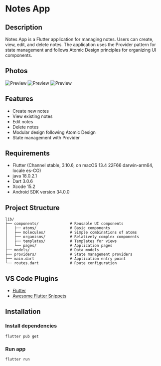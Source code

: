 # Notes App

## Description
Notes App is a Flutter application for managing notes. Users can create, view, edit, and delete notes. The application uses the Provider pattern for state management and follows Atomic Design principles for organizing UI components.

## Photos
![Preview](home_page.png)
![Preview](create_note_page.png)
![Preview](note_page.png)

## Features

- Create new notes
- View existing notes
- Edit notes
- Delete notes
- Modular design following Atomic Design
- State management with Provider

## Requirements

- Flutter (Channel stable, 3.10.6, on macOS 13.4 22F66 darwin-arm64, locale es-CO)
- java 18.0.2.1
- Dart 3.0.6
- Xcode 15.2
- Android SDK version 34.0.0

## Project Structure
```
lib/
├── components/              # Reusable UI components
│   ├── atoms/               # Basic components
│   ├── molecules/           # Simple combinations of atoms
│   ├── organisms/           # Relatively complex components
│   ├── templates/           # Templates for views
│   └── pages/               # Application pages
├── models/                  # Data models
├── providers/               # State management providers
├── main.dart                # Application entry point
└── routes.dart              # Route configuration
```


## VS Code Plugins

- [Flutter](https://marketplace.visualstudio.com/items?itemName=Dart-Code.flutter)
- [Awesome Flutter Snippets](https://marketplace.visualstudio.com/items?itemName=Nash.awesome-flutter-snippets)

## Installation

### Install dependencies
```
flutter pub get
```

###  Run app
```
flutter run
```